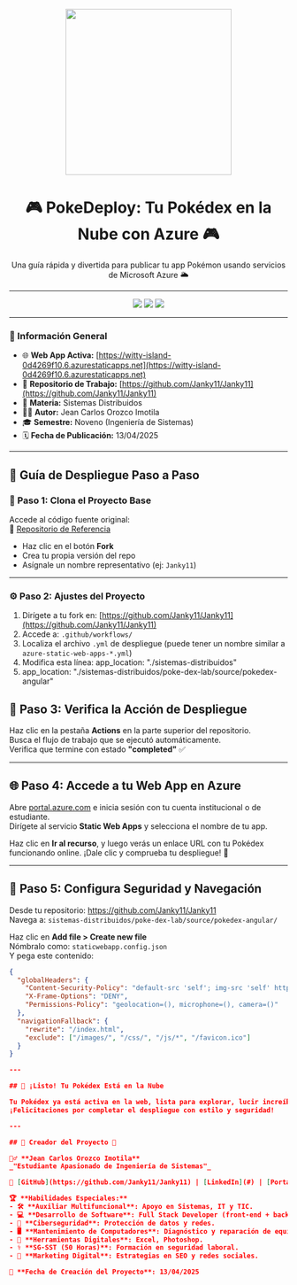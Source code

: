 <p align="center">
  <img src="https://raw.githubusercontent.com/PokeAPI/sprites/master/sprites/items/poke-ball.png" width="300" />
</p>



<h1 align="center">🎮 PokeDeploy: Tu Pokédex en la Nube con Azure 🎮</h1>

<p align="center">
  Una guía rápida y divertida para publicar tu app Pokémon usando servicios de Microsoft Azure 🌥️
</p>

---

<p align="center">
  <img src="https://img.shields.io/badge/AZURE--STATIC--WEB--APP-DESPLEGADO-blueviolet?style=for-the-badge&logo=azuredevops">
  <img src="https://img.shields.io/badge/SEMESTRE-9°--SISTEMAS-orange?style=for-the-badge">
  <img src="https://img.shields.io/badge/STATUS-%F0%9F%92%AA%20ACTIVO-green?style=for-the-badge">
</p>

---

### 📍 Información General

- 🌐 **Web App Activa:** [https://witty-island-0d4269f10.6.azurestaticapps.net](https://witty-island-0d4269f10.6.azurestaticapps.net)
- 📘 **Repositorio de Trabajo:** [https://github.com/Janky11/Janky11](https://github.com/Janky11/Janky11)
- 🧠 **Materia:** Sistemas Distribuidos
- 🧑‍💻 **Autor:** Jean Carlos Orozco Imotila  
- 🎓 **Semestre:** Noveno (Ingeniería de Sistemas)  
- 🗓️ **Fecha de Publicación:** 13/04/2025  

---

## 🧭 Guía de Despliegue Paso a Paso

### 🔁 Paso 1: Clona el Proyecto Base

Accede al código fuente original:  
📎 [Repositorio de Referencia](https://github.com/rcuello/ac4dem1a/tree/master/sistemas-distribuidos/poke-dex-lab)

- Haz clic en el botón **Fork**
- Crea tu propia versión del repo
- Asígnale un nombre representativo (ej: `Janky11`)

---

### ⚙️ Paso 2: Ajustes del Proyecto

1. Dirígete a tu fork en: [https://github.com/Janky11/Janky11](https://github.com/Janky11/Janky11)
2. Accede a: `.github/workflows/`
3. Localiza el archivo `.yml` de despliegue (puede tener un nombre similar a `azure-static-web-apps-*.yml`)
4. Modifica esta línea: app_location: "./sistemas-distribuidos"
5. app_location: "./sistemas-distribuidos/poke-dex-lab/source/pokedex-angular"


## 🚦 Paso 3: Verifica la Acción de Despliegue

Haz clic en la pestaña **Actions** en la parte superior del repositorio.  
Busca el flujo de trabajo que se ejecutó automáticamente.  
Verifica que termine con estado **"completed"** ✅

---

## 🌐 Paso 4: Accede a tu Web App en Azure

Abre [portal.azure.com](https://portal.azure.com) e inicia sesión con tu cuenta institucional o de estudiante.  
Dirígete al servicio **Static Web Apps** y selecciona el nombre de tu app.

Haz clic en **Ir al recurso**, y luego verás un enlace URL con tu Pokédex funcionando online. ¡Dale clic y comprueba tu despliegue! 🔎

---

## 🧩 Paso 5: Configura Seguridad y Navegación

Desde tu repositorio: https://github.com/Janky11/Janky11  
Navega a: `sistemas-distribuidos/poke-dex-lab/source/pokedex-angular/`

Haz clic en **Add file > Create new file**  
Nómbralo como: `staticwebapp.config.json`  
Y pega este contenido:

```json
{
  "globalHeaders": {
    "Content-Security-Policy": "default-src 'self'; img-src 'self' https://raw.githubusercontent.com https://pokeapi.co https://assets.pokemon.com; script-src 'self' 'unsafe-inline'; style-src 'self' 'unsafe-inline' https://fonts.googleapis.com; font-src 'self' https://fonts.gstatic.com; connect-src 'self' https://beta.pokeapi.co",
    "X-Frame-Options": "DENY",
    "Permissions-Policy": "geolocation=(), microphone=(), camera=()"
  },
  "navigationFallback": {
    "rewrite": "/index.html",
    "exclude": ["/images/", "/css/", "/js/*", "/favicon.ico"]
  }
}

---

## 🎉 ¡Listo! Tu Pokédex Está en la Nube

Tu Pokédex ya está activa en la web, lista para explorar, lucir increíble y capturar la atención de todos. 🧠  
¡Felicitaciones por completar el despliegue con estilo y seguridad!

---

## 🌟 Creador del Proyecto 🙌

🧙‍♂️ **Jean Carlos Orozco Imotila**  
_"Estudiante Apasionado de Ingeniería de Sistemas"_  

🔗 [GitHub](https://github.com/Janky11/Janky11) | [LinkedIn](#) | [Portafolio](#)

🏆 **Habilidades Especiales:**
- 🛠️ **Auxiliar Multifuncional**: Apoyo en Sistemas, IT y TIC.
- 💻 **Desarrollo de Software**: Full Stack Developer (front-end + back-end).
- 🔐 **Ciberseguridad**: Protección de datos y redes.
- 🖥️ **Mantenimiento de Computadores**: Diagnóstico y reparación de equipos.
- 🎨 **Herramientas Digitales**: Excel, Photoshop.
- ⚕️ **SG-SST (50 Horas)**: Formación en seguridad laboral.
- 📢 **Marketing Digital**: Estrategias en SEO y redes sociales.

📅 **Fecha de Creación del Proyecto**: 13/04/2025
